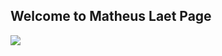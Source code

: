 ## Welcome to Matheus Laet Page

<img src="/github/commits-since/:matheus-laet/:matheus_laet/:1.0/:branch*/">

